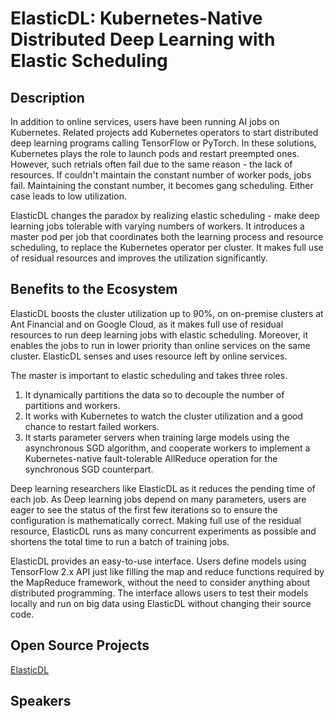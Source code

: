# ElasticDL: Kubernetes-Native Distributed Deep Learning with Elastic Scheduling

## Description

In addition to online services, users have been running AI jobs on Kubernetes.
Related projects add Kubernetes operators to start distributed deep learning
programs calling TensorFlow or PyTorch. In these solutions, Kubernetes plays the
role to launch pods and restart preempted ones. However, such retrials often fail
due to the same reason - the lack of resources. If couldn't maintain the constant
number of worker pods, jobs fail. Maintaining the constant number, it becomes gang
scheduling. Either case leads to low utilization.

ElasticDL changes the paradox by realizing elastic scheduling - make deep learning
jobs tolerable with varying numbers of workers. It introduces a master pod per job
that coordinates both the learning process and resource scheduling, to replace the
Kubernetes operator per cluster. It makes full use of residual resources and
improves the utilization significantly.

## Benefits to the Ecosystem

ElasticDL boosts the cluster utilization up to 90%, on on-premise clusters at Ant
Financial and on Google Cloud, as it makes full use of residual resources to run
deep learning jobs with elastic scheduling. Moreover, it enables the jobs to run
in lower priority than online services on the same cluster. ElasticDL senses and
uses resource left by online services.

The master is important to elastic scheduling and takes three roles.

1. It dynamically partitions the data so to decouple the number of partitions
and workers.
2. It works with Kubernetes to watch the cluster utilization and a good chance
to restart failed workers.
3. It starts parameter servers when training large models using the
asynchronous SGD algorithm, and cooperate workers to implement a
Kubernetes-native fault-tolerable AllReduce operation for the synchronous SGD
counterpart.

Deep learning researchers like ElasticDL as it reduces the pending time of each
job. As Deep learning jobs depend on many parameters, users are eager to see the
status of the first few iterations so to ensure the configuration is
mathematically correct. Making full use of the residual resource, ElasticDL runs
as many concurrent experiments as possible and shortens the total time to run a
batch of training jobs.

ElasticDL provides an easy-to-use interface. Users define models using
TensorFlow 2.x API just like filling the map and reduce functions required by
the MapReduce framework, without the need to consider anything about
distributed programming. The interface allows users to test their models
locally and run on big data using ElasticDL without changing their source code.

## Open Source Projects

[ElasticDL](https://github.com/sql-machine-learning/elasticdl)

## Speakers
